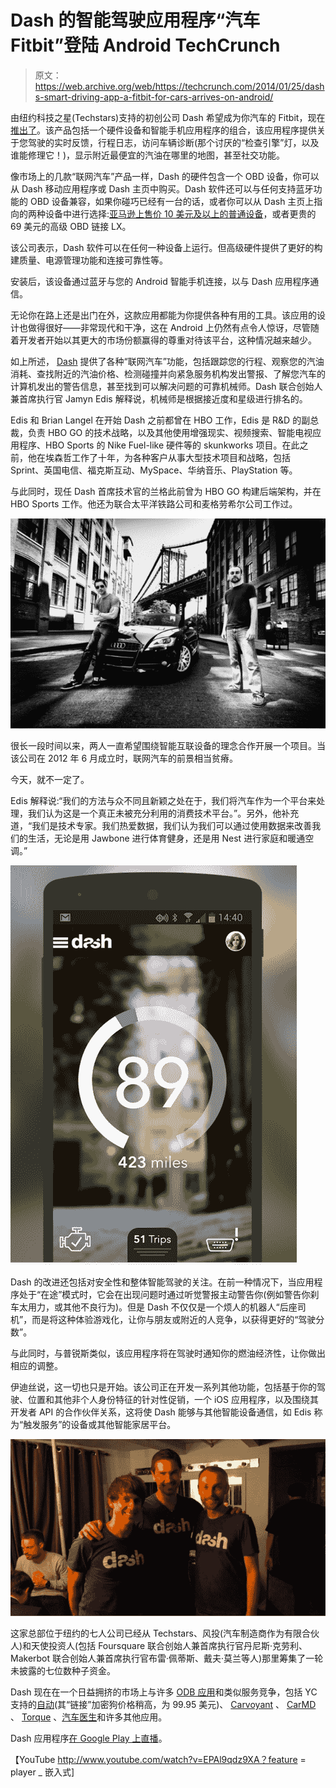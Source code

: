 # Dash 的智能驾驶应用程序“汽车 Fitbit”登陆 Android TechCrunch

> 原文：<https://web.archive.org/web/https://techcrunch.com/2014/01/25/dashs-smart-driving-app-a-fitbit-for-cars-arrives-on-android/>

由纽约科技之星(Techstars)支持的初创公司 Dash 希望成为你汽车的 Fitbit，现在[推出了](https://web.archive.org/web/20230129222516/https://play.google.com/store/apps/details?id=com.dashlabs.dash.android)。该产品包括一个硬件设备和智能手机应用程序的组合，该应用程序提供关于您驾驶的实时反馈，行程日志，访问车辆诊断(那个讨厌的“检查引擎”灯，以及谁能修理它！)，显示附近最便宜的汽油在哪里的地图，甚至社交功能。

像市场上的几款“联网汽车”产品一样，Dash 的硬件包含一个 OBD 设备，你可以从 Dash 移动应用程序或 Dash 主页中购买。Dash 软件还可以与任何支持蓝牙功能的 OBD 设备兼容，如果你碰巧已经有一台的话，或者你可以从 Dash 主页上指向的两种设备中进行选择:[亚马逊上售价 10 美元及以上的普通设备](https://web.archive.org/web/20230129222516/http://www.amazon.com/gp/search?ie=UTF8&camp=1789&creative=9325&index=aps&keywords=bluetooth%20OBD&linkCode=ur2&tag=daslab-20)，或者更贵的 69 美元的高级 OBD 链接 LX。

该公司表示，Dash 软件可以在任何一种设备上运行。但高级硬件提供了更好的构建质量、电源管理功能和连接可靠性等。

安装后，该设备通过蓝牙与您的 Android 智能手机连接，以与 Dash 应用程序通信。

无论你在路上还是出门在外，这款应用都能为你提供各种有用的工具。该应用的设计也做得很好——非常现代和干净，这在 Android 上仍然有点令人惊讶，尽管随着开发者开始以其更大的市场份额赢得的尊重对待该平台，这种情况越来越少。

如上所述， [Dash](https://web.archive.org/web/20230129222516/https://dash.by/) 提供了各种“联网汽车”功能，包括跟踪您的行程、观察您的汽油消耗、查找附近的汽油价格、检测碰撞并向紧急服务机构发出警报、了解您汽车的计算机发出的警告信息，甚至找到可以解决问题的可靠机械师。Dash 联合创始人兼首席执行官 Jamyn Edis 解释说，机械师是根据接近度和星级进行排名的。

Edis 和 Brian Langel 在开始 Dash 之前都曾在 HBO 工作，Edis 是 R&D 的副总裁，负责 HBO GO 的技术战略，以及其他使用增强现实、视频搜索、智能电视应用程序、HBO Sports 的 Nike Fuel-like 硬件等的 skunkworks 项目。在此之前，他在埃森哲工作了十年，为各种客户从事大型技术项目和战略，包括 Sprint、英国电信、福克斯互动、MySpace、华纳音乐、PlayStation 等。

与此同时，现任 Dash 首席技术官的兰格此前曾为 HBO GO 构建后端架构，并在 HBO Sports 工作。他还为联合太平洋铁路公司和麦格劳希尔公司工作过。

![dash-founders](img/95005b3cbf152632f0d81dd0f727993d.png)

很长一段时间以来，两人一直希望围绕智能互联设备的理念合作开展一个项目。当该公司在 2012 年 6 月成立时，联网汽车的前景相当贫瘠。

今天，就不一定了。

Edis 解释说:“我们的方法与众不同且新颖之处在于，我们将汽车作为一个平台来处理，我们认为这是一个真正未被充分利用的消费技术平台。”。另外，他补充道，“我们是技术专家。我们热爱数据，我们认为我们可以通过使用数据来改善我们的生活，无论是用 Jawbone 进行体育健身，还是用 Nest 进行家庭和暖通空调。”

![dash-app](img/8ada9b9f7d2c4dca06236ca0f77c7106.png)

Dash 的改进还包括对安全性和整体智能驾驶的关注。在前一种情况下，当应用程序处于“在途”模式时，它会在出现问题时通过听觉警报主动警告你(例如警告你刹车太用力，或其他不良行为)。但是 Dash 不仅仅是一个烦人的机器人“后座司机”，而是将这种体验游戏化，让你与朋友或附近的人竞争，以获得更好的“驾驶分数”。

与此同时，与普锐斯类似，该应用程序将在驾驶时通知你的燃油经济性，让你做出相应的调整。

伊迪丝说，这一切也只是开始。该公司正在开发一系列其他功能，包括基于你的驾驶、位置和其他非个人身份特征的针对性促销，一个 iOS 应用程序，以及围绕其开发者 API 的合作伙伴关系，这将使 Dash 能够与其他智能设备通信，如 Edis 称为“触发服务”的设备或其他智能家居平台。

![dash-dennis](img/0d09386cca4c7a7d53afde652ccb37ce.png)

这家总部位于纽约的七人公司已经从 Techstars、风投(汽车制造商作为有限合伙人)和天使投资人(包括 Foursquare 联合创始人兼首席执行官丹尼斯·克劳利、Makerbot 联合创始人兼首席执行官布雷·佩蒂斯、戴夫·莫兰等人)那里筹集了一轮未披露的七位数种子资金。

Dash 现在在一个日益拥挤的市场上与许多 [ODB 应用](https://web.archive.org/web/20230129222516/https://play.google.com/store/search?q=obd&c=apps)和类似服务竞争，包括 YC 支持的[自动](https://web.archive.org/web/20230129222516/http://www.automatic.com/)(其“链接”加密狗价格稍高，为 99.95 美元)、 [Carvoyant](https://web.archive.org/web/20230129222516/http://www.carvoyant.com/) 、 [CarMD](https://web.archive.org/web/20230129222516/http://www.carmd.com/) 、 [Torque](https://web.archive.org/web/20230129222516/https://play.google.com/store/apps/details?id=org.prowl.torque&hl=en) 、[汽车医生](https://web.archive.org/web/20230129222516/https://play.google.com/store/apps/details?id=com.pnn.obdcardoctor)和许多其他应用。

Dash 应用程序[在 Google Play 上直播](https://web.archive.org/web/20230129222516/https://play.google.com/store/apps/details?id=com.dashlabs.dash.android)。

【YouTube http://www.youtube.com/watch?v=EPAl9qdz9XA？feature = player _ 嵌入式]